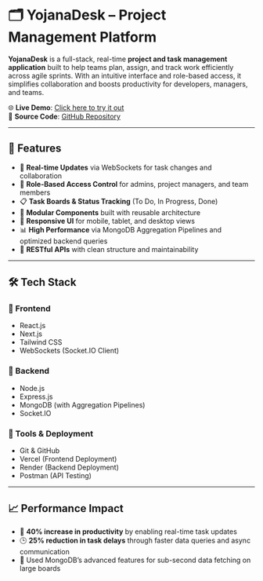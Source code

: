 # 🗂️ YojanaDesk – Project Management Platform

**YojanaDesk** is a full-stack, real-time **project and task management application** built to help teams plan, assign, and track work efficiently across agile sprints. With an intuitive interface and role-based access, it simplifies collaboration and boosts productivity for developers, managers, and teams.

🌐 **Live Demo**: [Click here to try it out](https://project-management-tool-two-jet.vercel.app/)  
📂 **Source Code**: [GitHub Repository](https://github.com/Dheeraj-Sharma-gif/YojanaDesk)

---

## 🚀 Features

- 🔄 **Real-time Updates** via WebSockets for task changes and collaboration
- 👤 **Role-Based Access Control** for admins, project managers, and team members
- 📋 **Task Boards & Status Tracking** (To Do, In Progress, Done)
- 🧩 **Modular Components** built with reusable architecture
- 📱 **Responsive UI** for mobile, tablet, and desktop views
- 📊 **High Performance** via MongoDB Aggregation Pipelines and optimized backend queries
- 📡 **RESTful APIs** with clean structure and maintainability

---

## 🛠️ Tech Stack

### 🔹 Frontend
- React.js
- Next.js
- Tailwind CSS
- WebSockets (Socket.IO Client)

### 🔹 Backend
- Node.js
- Express.js
- MongoDB (with Aggregation Pipelines)
- Socket.IO

### 🔹 Tools & Deployment
- Git & GitHub
- Vercel (Frontend Deployment)
- Render (Backend Deployment)
- Postman (API Testing)

---

## 📈 Performance Impact

- 🚀 **40% increase in productivity** by enabling real-time task updates
- 🕒 **25% reduction in task delays** through faster data queries and async communication
- 🧠 Used MongoDB’s advanced features for sub-second data fetching on large boards
